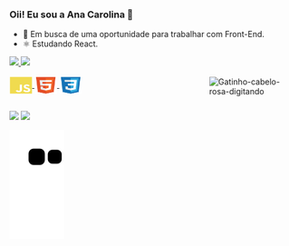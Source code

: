 ### Oii! Eu sou a Ana Carolina 👋

<ul>
  <li>🏁 Em busca de uma oportunidade para trabalhar com Front-End.</li>
  <li>⚛️ Estudando React.</li>
</ul>
<a href="https://github.com/anacrln">
  <img height="160em" src="https://github-readme-stats.vercel.app/api?username=anacrln&show_icons=true&theme=radical&include_all_commits=true&count_private=true"/>
  <img height="160em" src="https://github-readme-stats.vercel.app/api/top-langs/?username=anacrln&layout=compact&langs_count=16&theme=radical"/>



<div style="display: inline_block"><br>
  <img align="center" alt="Ana-Js" height="30" width="40" src="https://raw.githubusercontent.com/devicons/devicon/master/icons/javascript/javascript-plain.svg">
  <img align="center" alt="Ana-HTML" height="30" width="40" src="https://raw.githubusercontent.com/devicons/devicon/master/icons/html5/html5-original.svg">
  <img align="center" alt="Ana-CSS" height="30" width="40" src="https://raw.githubusercontent.com/devicons/devicon/master/icons/css3/css3-original.svg">

   <img align="right" alt="Gatinho-cabelo-rosa-digitando" src="https://media.giphy.com/media/xH7Yh3DSNvn4k/giphy.gif" width="30%" height="30%">
</div>

##
  

 <a href = "mailto:anacrln_dev@outlook.com"><img src="https://img.shields.io/badge/Microsoft_Outlook-0078D4?style=for-the-badge&logo=microsoft-outlook&logoColor=white" target="_blank"></a>
 <a href="https://www.linkedin.com/in/anacrln" target="_blank"><img src="https://img.shields.io/badge/-LinkedIn-%230077B5?style=for-the-badge&logo=linkedin&logoColor=white" target="_blank"></a> 
 
  
 ![Snake animation](https://github.com/anacrln/anacrln/blob/output/github-contribution-grid-snake.svg)
 
